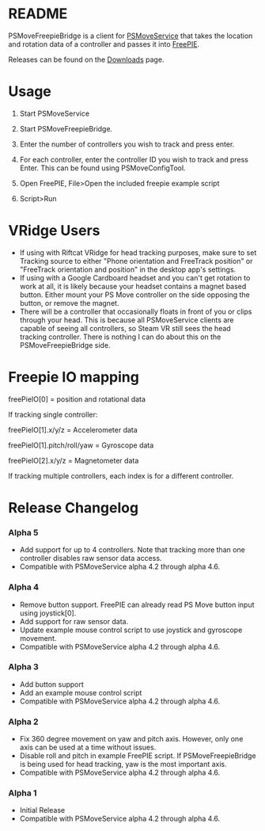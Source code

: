 # README #

PSMoveFreepieBridge is a client for [PSMoveService](https://github.com/cboulay/PSMoveService) that takes the location and rotation data of a controller and passes it into [FreePIE](https://andersmalmgren.github.io/FreePIE/).

Releases can be found on the [Downloads](https://bitbucket.org/hawkinse/psmovefreepiebridge/downloads) page.

# Usage #
1. Start PSMoveService

2. Start PSMoveFreepieBridge.

3. Enter the number of controllers you wish to track and press enter.

4. For each controller, enter the controller ID you wish to track and press Enter. This can be found using PSMoveConfigTool.

5. Open FreePIE, File>Open the included freepie example script

6. Script>Run

# VRidge Users #
* If using with Riftcat VRidge for head tracking purposes, make sure to set Tracking source to either "Phone orientation and FreeTrack position" or "FreeTrack orientation and position" in the desktop app's settings. 
* If using with a Google Cardboard headset and you can't get rotation to work at all, it is likely because your headset contains a magnet based button. Either mount your PS Move controller on the side opposing the button, or remove the magnet.
* There will be a controller that occasionally floats in front of you or clips through your head. This is because all PSMoveService clients are capable of seeing all controllers, so Steam VR still sees the head tracking controller. There is nothing I can do about this on the PSMoveFreepieBridge side.

# Freepie IO mapping #

freePieIO[0] = position and rotational data

If tracking single controller:

freePieIO[1].x/y/z = Accelerometer data

freePieIO[1].pitch/roll/yaw = Gyroscope data

freePieIO[2].x/y/z = Magnetometer data

If tracking multiple controllers, each index is for a different controller.

# Release Changelog #

### Alpha 5 ###
* Add support for up to 4 controllers. Note that tracking more than one controller disables raw sensor data access.
* Compatible with PSMoveService alpha 4.2 through alpha 4.6.

### Alpha 4 ###
* Remove button support. FreePIE can already read PS Move button input using joystick[0].
* Add support for raw sensor data.
* Update example mouse control script to use joystick and gyroscope movement.
* Compatible with PSMoveService alpha 4.2 through alpha 4.6.

### Alpha 3 ###
* Add button support
* Add an example mouse control script
* Compatible with PSMoveService alpha 4.2 through alpha 4.6.

### Alpha 2 ###
* Fix 360 degree movement on yaw and pitch axis. However, only one axis can be used at a time without issues.
* Disable roll and pitch in example FreePIE script. If PSMoveFreepieBridge is being used for head tracking, yaw is the most important axis.
* Compatible with PSMoveService alpha 4.2 through alpha 4.6.

### Alpha 1 ###
* Initial Release
* Compatible with PSMoveService alpha 4.2 through alpha 4.6.